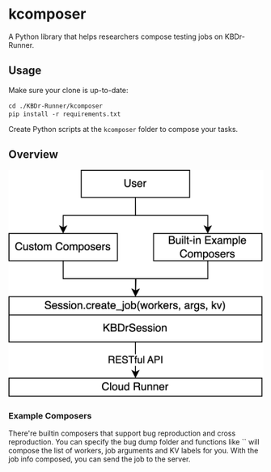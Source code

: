 # kcomposer

A Python library that helps researchers compose testing jobs on KBDr-Runner.

## Usage

Make sure your clone is up-to-date:

```shell
cd ./KBDr-Runner/kcomposer
pip install -r requirements.txt
```

Create Python scripts at the `kcomposer` folder to compose your tasks.

## Overview

![Kcomposer Architecture](./assets/composer-arch.png)

### Example Composers

There're builtin composers that support bug reproduction and cross reproduction. You can specify the bug dump folder and functions like `` will compose the list of workers, job arguments and KV labels for you. With the job info composed, you can send the job to the server.


